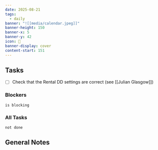 ```yaml
---
date: 2025-08-21
tags:
  - daily
banner: "![[media/calendar.jpeg]]"
banner-height: 150
banner-x: 5
banner-y: 42
icon: 📆
banner-display: cover
content-start: 151
---
```


## Tasks

- [ ] Check that the Rental DD settings are correct (see [[Julian Glasgow]])

### Blockers
```tasks
is blocking
```

### All Tasks
```tasks
not done
```

## General Notes
